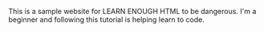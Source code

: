 This is a sample website for LEARN ENOUGH HTML to be dangerous. I'm a beginner and following this tutorial is helping learn to code.
